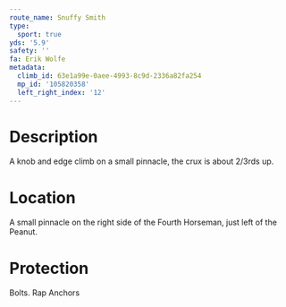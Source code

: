 ```yaml
---
route_name: Snuffy Smith
type:
  sport: true
yds: '5.9'
safety: ''
fa: Erik Wolfe
metadata:
  climb_id: 63e1a99e-0aee-4993-8c9d-2336a82fa254
  mp_id: '105820358'
  left_right_index: '12'
---
```

# Description
A knob and edge climb on a small pinnacle, the crux is about 2/3rds up.

# Location
A small pinnacle on the right side of the Fourth Horseman, just left of the Peanut.

# Protection
Bolts.  Rap Anchors
